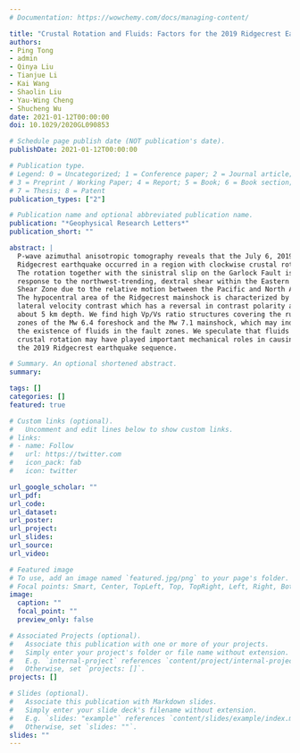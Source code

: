 ```yaml
---
# Documentation: https://wowchemy.com/docs/managing-content/

title: "Crustal Rotation and Fluids: Factors for the 2019 Ridgecrest Earthquake Sequence?"
authors:
- Ping Tong
- admin
- Qinya Liu
- Tianjue Li
- Kai Wang
- Shaolin Liu
- Yau-Wing Cheng
- Shucheng Wu
date: 2021-01-12T00:00:00
doi: 10.1029/2020GL090853

# Schedule page publish date (NOT publication's date).
publishDate: 2021-01-12T00:00:00

# Publication type.
# Legend: 0 = Uncategorized; 1 = Conference paper; 2 = Journal article;
# 3 = Preprint / Working Paper; 4 = Report; 5 = Book; 6 = Book section;
# 7 = Thesis; 8 = Patent
publication_types: ["2"]

# Publication name and optional abbreviated publication name.
publication: "*Geophysical Research Letters*"
publication_short: ""

abstract: |
  P-wave azimuthal anisotropic tomography reveals that the July 6, 2019 Mw 7.1
  Ridgecrest earthquake occurred in a region with clockwise crustal rotation.
  The rotation together with the sinistral slip on the Garlock Fault is a
  response to the northwest-trending, dextral shear within the Eastern California
  Shear Zone due to the relative motion between the Pacific and North America Plates.
  The hypocentral area of the Ridgecrest mainshock is characterized by a sharp
  lateral velocity contrast which has a reversal in contrast polarity at
  about 5 km depth. We find high Vp/Vs ratio structures covering the rupture
  zones of the Mw 6.4 foreshock and the Mw 7.1 mainshock, which may indicate
  the existence of fluids in the fault zones. We speculate that fluids and
  crustal rotation may have played important mechanical roles in causing
  the 2019 Ridgecrest earthquake sequence.

# Summary. An optional shortened abstract.
summary:

tags: []
categories: []
featured: true

# Custom links (optional).
#   Uncomment and edit lines below to show custom links.
# links:
# - name: Follow
#   url: https://twitter.com
#   icon_pack: fab
#   icon: twitter

url_google_scholar: ""
url_pdf:
url_code:
url_dataset:
url_poster:
url_project:
url_slides:
url_source:
url_video:

# Featured image
# To use, add an image named `featured.jpg/png` to your page's folder.
# Focal points: Smart, Center, TopLeft, Top, TopRight, Left, Right, BottomLeft, Bottom, BottomRight.
image:
  caption: ""
  focal_point: ""
  preview_only: false

# Associated Projects (optional).
#   Associate this publication with one or more of your projects.
#   Simply enter your project's folder or file name without extension.
#   E.g. `internal-project` references `content/project/internal-project/index.md`.
#   Otherwise, set `projects: []`.
projects: []

# Slides (optional).
#   Associate this publication with Markdown slides.
#   Simply enter your slide deck's filename without extension.
#   E.g. `slides: "example"` references `content/slides/example/index.md`.
#   Otherwise, set `slides: ""`.
slides: ""
---
```

